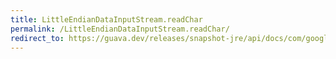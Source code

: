 ```yaml
---
title: LittleEndianDataInputStream.readChar
permalink: /LittleEndianDataInputStream.readChar/
redirect_to: https://guava.dev/releases/snapshot-jre/api/docs/com/google/common/io/LittleEndianDataInputStream.html#readChar--
---
```


